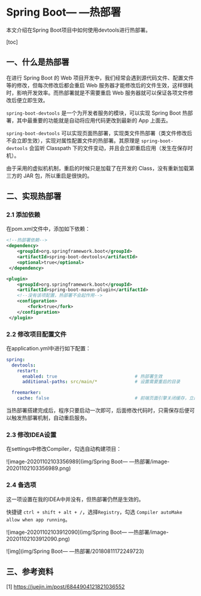 # Spring Boot— —热部署

本文介绍在Spring Boot项目中如何使用devtools进行热部署。

[toc]

## 一、什么是热部署

在进行 Spring Boot 的 Web 项目开发中，我们经常会遇到源代码文件、配置文件等的修改，但每次修改后都会重启 Web 服务器才能修改后的文件生效，这样很耗时，影响开发效率。而热部署就是不需要重启 Web 服务器就可以保证各项文件修改后便立即生效。

`spring-boot-devtools` 是一个为开发者服务的模块，可以实现 Spring Boot 热部署，其中最重要的功能就是自动将应用代码更改到最新的 App 上面去。

`spring-boot-devtools` 可以实现页面热部署，实现类文件热部署（类文件修改后不会立即生效），实现对属性配置文件的热部署。其原理是 `spring-boot-devtools` 会监听 Classpath 下的文件变动，并且会立即重启应用（发生在保存时机）。

由于采用的虚拟机机制，重启的时候只是加载了在开发的 Class，没有重新加载第三方的 JAR 包，所以重启是很快的。



## 二、实现热部署

### 2.1 添加依赖

在pom.xml文件中，添加如下依赖：

```xml
<!--热部署依赖-->
<dependency>
    <groupId>org.springframework.boot</groupId>
    <artifactId>spring-boot-devtools</artifactId>
    <optional>true</optional>
 </dependency>

<plugin>
    <groupId>org.springframework.boot</groupId>
    <artifactId>spring-boot-maven-plugin</artifactId>
    <!--没有该项配置，热部署不会起作用-->
    <configuration>
        <fork>true</fork>
    </configuration>
 </plugin>
```



### 2.2 修改项目配置文件

在application.yml中进行如下配置：

```yml
spring:
  devtools:
    restart:
      enabled: true                             # 热部署生效
      additional-paths: src/main/*              # 设置需要重启的目录

  freemarker:
    cache: false                                # 前端页面引擎关闭缓存，立即刷新
```

当热部署搭建完成后，程序只要启动一次即可，后面修改代码时，只需保存后便可以触发热部署机制，自动重启服务。



### 2.3 修改IDEA设置

在settings中修改Compiler，勾选自动构建项目：

![image-20201102103356989](img/Spring Boot— —热部署/image-20201102103356989.png)



### 2.4 备选项

这一项设置在我的IDEA中并没有，但热部署仍然是生效的。

快捷键 `ctrl + shift + alt + /`，选择`Registry`，勾选 `Compiler autoMake allow when app running`。

![image-20201102103912090](img/Spring Boot— —热部署/image-20201102103912090.png)

![img](img/Spring Boot— —热部署/20180811172249723)





## 三、参考资料

[1] https://juejin.im/post/6844904121821036552